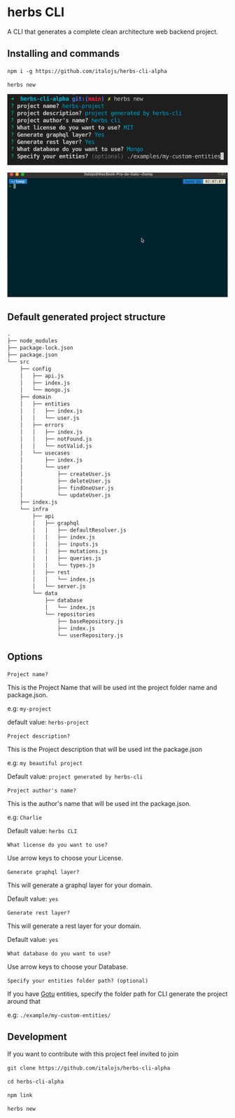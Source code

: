 # herbs CLI

A CLI that generates a complete clean architecture web backend project.
## Installing and commands
`npm i -g https://github.com/italojs/herbs-cli-alpha`

`herbs new`

![](./docs/ex2.png)

![](./docs/gif.gif)

## Default generated project structure

```
.
├── node_modules
├── package-lock.json
├── package.json
└── src
    ├── config
    │   ├── api.js
    │   ├── index.js
    │   └── mongo.js
    ├── domain
    │   ├── entities
    │   │   ├── index.js
    │   │   └── user.js
    │   ├── errors
    │   │   ├── index.js
    │   │   ├── notFound.js
    │   │   └── notValid.js
    │   └── usecases
    │       ├── index.js
    │       └── user
    │           ├── createUser.js
    │           ├── deleteUser.js
    │           ├── findOneUser.js
    │           └── updateUser.js
    ├── index.js
    └── infra
        ├── api
        │   ├── graphql
        │   │   ├── defaultResolver.js
        │   │   ├── index.js
        │   │   ├── inputs.js
        │   │   ├── mutations.js
        │   │   ├── queries.js
        │   │   └── types.js
        │   ├── rest
        │   │   └── index.js
        │   └── server.js
        └── data
            ├── database
            │   └── index.js
            └── repositories
                ├── baseRepository.js
                ├── index.js
                └── userRepository.js
```

## Options
`Project name?`

This is the Project Name that will be used int the project folder name and package.json.

e.g: `my-project`

default value: `herbs-project`

`Project description?`

This is the Project description that will be used int the package.json

e.g: `my beautiful project`

Default value: `project generated by herbs-cli`

`Project author's name?`

This is the author's name that will be used int the package.json.

e.g: `Charlie`

Default value: `herbs CLI`


`What license do you want to use?`

Use arrow keys to choose your License.

`Generate graphql layer?`

This will generate a graphql layer for your domain.

Default value: `yes`

`Generate rest layer?`

This will generate a rest layer for your domain.

Default value: `yes`

`What database do you want to use?`

Use arrow keys to choose your Database.

`Specify your entities folder path? (optional)`

If you have [Gotu](https://github.com/herbsjs/gotu) entities, specify the folder path for CLI generate the project around that

e.g: `./example/my-custom-entities/`


## Development

If you want to contribute with this project feel invited to join

`git clone https://github.com/italojs/herbs-cli-alpha`

`cd herbs-cli-alpha`

`npm link`

`herbs new`